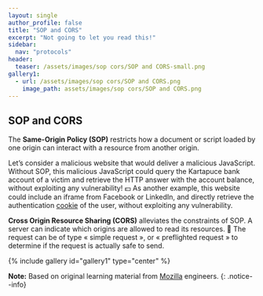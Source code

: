 ```yaml
---
layout: single
author_profile: false
title: "SOP and CORS"
excerpt: "Not going to let you read this!"
sidebar:
  nav: "protocols"
header:
  teaser: /assets/images/sop cors/SOP and CORS-small.png
gallery1:
  - url: /assets/images/sop cors/SOP and CORS.png
    image_path: assets/images/sop cors/SOP and CORS.png
---
```


## SOP and CORS

The **Same-Origin Policy (SOP)** restricts how a document or script loaded by one origin can interact with a resource from another origin.

Let’s consider a malicious website that would deliver a malicious JavaScript. Without SOP, this malicious JavaScript could query the Kartapuce bank account of a victim and retrieve the HTTP answer with the account balance, without exploiting any vulnerability! :dollar: As another example, this website could include an iframe from Facebook or LinkedIn, and directly retrieve the authentication [cookie](/protocols/cookies) of the user, without exploiting any vulnerability.

**Cross Origin Resource Sharing (CORS)** alleviates the constraints of SOP. A server can indicate which origins are allowed to read its resources. :pray: The request can be of type « simple request », or « preflighted request » to determine if the request is actually safe to send.

{% include gallery id="gallery1" type="center" %}

**Note:** Based on original learning material from [Mozilla](https://developer.mozilla.org/) engineers.
{: .notice--info}
